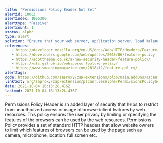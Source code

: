 ```yaml
---
title: "Permissions Policy Header Not Set"
alertid: 10063
alertindex: 1006300
alerttype: "Passive"
alertcount: 1
status: alpha
type: alert
solution: "Ensure that your web server, application server, load balancer, etc. is configured to set the Permissions-Policy header."
references:
   - https://developer.mozilla.org/en-US/docs/Web/HTTP/Headers/Feature-Policy
   - https://developers.google.com/web/updates/2018/06/feature-policy
   - https://scotthelme.co.uk/a-new-security-header-feature-policy/
   - https://w3c.github.io/webappsec-feature-policy/
   - https://www.smashingmagazine.com/2018/12/feature-policy/
alerttags: 
code: https://github.com/zaproxy/zap-extensions/blob/main/addOns/pscanrulesAlpha/src/main/java/org/zaproxy/zap/extension/pscanrulesAlpha/PermissionsPolicyScanRule.java
linktext: org/zaproxy/zap/extension/pscanrulesAlpha/PermissionsPolicyScanRule.java
date: 2021-10-04 16:13:28.436Z
lastmod: 2021-10-04 16:13:28.436Z
---
```

Permissions Policy Header is an added layer of security that helps to restrict from unauthorized access or usage of browser/client features by web resources. This policy ensures the user privacy by limiting or specifying the features of the browsers can be used by the web resources. Permissions Policy provides a set of standard HTTP headers that allow website owners to limit which features of browsers can be used by the page such as camera, microphone, location, full screen etc.
